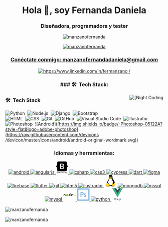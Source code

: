 <h1 align="center">Hola 👋, soy Fernanda Daniela</h1>
<h3 align="center">Diseñadora, programadora y tester</h3>

<p align="center"> <img src= "https://komarev.com/ghpvc/?username=manzanofernanda&label=Profile%20views&color=0e75b6&style=flat" alt="manzanofernanda" /> </p>

<p align="center"> <a href="https: //github.com/ryo-ma/github-profile-trofeo"><img src="https://github-perfil-trofeo.vercel.app/?username=manzanofernanda" alt="manzanofernanda" /></ a> </p>

<h3 align="center">Conéctate conmigo: manzanofernandadaniela@gmail.com</h3>
<p align="center">
<a href="https://linkedin.com/en/https://www.linkedin.com/en/fermanzano/" target="blank"><img align="center" src="https:// raw.githubusercontent.com/rahuldkjain/github-profile-readme-generator/master/src/images/icons/Social/linked-in-alt.svg" alt="https://www.linkedin.com/in/fermanzano /" height="30" width="40" /></a>
</p>


<h3 align="center">### 🛠 &nbsp;Tech Stack:</h3>


<img alt="[Night Coding" src="https://raw.githubusercontent.com/AVS1508/AVS1508/master/assets/Night-Coding.gif](https://media.tenor.com/AlUkiGkR2j8AAAAM/new-game-ahagon-umiko-programming.gif)" align="right"/>

### 🛠 &nbsp;Tech Stack

![Python](https://img.shields.io/badge/-Python-05122A?style=flat&logo=python)&nbsp;
![Node.js](https://img.shields.io/badge/-Node.js-05122A?style=flat&logo=node.js)&nbsp;
![Django](https://img.shields.io/badge/-Django-05122A?style=flat&logo=django&logoColor=092E20)&nbsp;
![Bootstrap](https://img.shields.io/badge/-Bootstrap-05122A?style=flat&logo=bootstrap&logoColor=563D7C)\
![HTML](https://img.shields.io/badge/-HTML-05122A?style=flat&logo=HTML5)&nbsp;
![CSS](https://img.shields.io/badge/-CSS-05122A?style=flat&logo=CSS3&logoColor=1572B6)&nbsp;
![Git](https://img.shields.io/badge/-Git-05122A?style=flat&logo=git)&nbsp;
![GitHub](https://img.shields.io/badge/-GitHub-05122A?style=flat&logo=github)&nbsp;
![Visual Studio Code](https://img.shields.io/badge/-Visual%20Studio%20Code-05122A?style=flat&logo=visual-studio-code&logoColor=007ACC)&nbsp;
![Illustrator](https://img.shields.io/badge/-Illustrator-05122A?style=flat&logo=adobe-illustrator)&nbsp;
![Photoshop](https://img.shields.io/badge/-Photoshop-05122A?style=flat&logo=adobe-photoshop)&nbsp;
![Android]([https://img.shields.io/badge/-Photoshop-05122A?style=flat&logo=adobe-photoshop](https://raw.githubusercontent.com/devicons /devicon/master/icons/android/android-original-wordmark.svg))&nbsp;



<h3 align="center">Idiomas y herramientas:</h3>
<p align="center"> 
<a href="https://developer.android.com" target="_blank" rel="noreferrer"> <img src="https://raw.githubusercontent.com/devicons /devicon/master/icons/android/android-original-wordmark.svg" alt="android" width="40" height="40"/> </a> 
<a href="https://angular.io " target="_blank" rel="noreferrer"> <img src="[https://raw.githubusercontent.com/devicons/devicon/master/icons/angularjs/angularjs-original-wordmark.svg](https://w7.pngwing.com/pngs/1014/365/png-transparent-angular-js-full-logo-tech-companies.png)" alt="angularjs" ancho="20" altura="20"/> </a> <a href="https://getbootstrap.com" target="_blank" rel="noreferrer"><img src="https://raw.githubusercontent.com/devicons/devicon/master/icons/bootstrap/bootstrap-plain-wordmark.svg" alt="bootstrap" width="40" height="40"/> </a> <a href="https://www.w3schools.com/cs/" target="_blank" rel="noreferrer"> <img src="https://raw.githubusercontent.com/devicons/ devicon/master/icons/csharp/csharp-original.svg" alt="csharp" width="40" height="40"/> </a> <a href="https://www.w3schools.com/ css/" target="_blank" rel="noreferrer"> <img src="[https://raw.githubusercontent.com/devicons/devicon/master/icons/css3/css3-original-wordmark.svg](https://upload.wikimedia.org/wikipedia/commons/thumb/d/d5/CSS3_logo_and_wordmark.svg/1200px-CSS3_logo_and_wordmark.svg.png)" alt=" css3"ancho="40" altura="40"/> </a> <a href="https://www.cypress.io" target="_blank" rel="noreferrer"> <img src="https:/ /raw.githubusercontent.com/simple-icons/simple-icons/6e46ec1fc23b60c8fd0d2f2ff46db82e16dbd75f/icons/cypress.svg" alt="cypress" width="40" height="40"/> </a> <a href="https ://dart.dev" target="_blank" rel="noreferrer"> <img src="https://www.vectorlogo.zone/logos/dartlang/dartlang-icon.svg" alt="dart" width= "40" altura="40"/> </a> <a href="https://www.figma.com/" target="_blank" rel="noreferrer"><img src="https://www.vectorlogo.zone/logos/figma/figma-icon.svg" alt="figma" width="40" height="40"/> </a> <a href= "https://firebase.google.com/" target="_blank" rel="noreferrer"> <img src="https://www.vectorlogo.zone/logos/firebase/firebase-icon.svg" alt= "firebase" width="40" height="40"/> </a> <a href="https://flutter.dev" target="_blank" rel="noreferrer"> <img src="https: //www.vectorlogo.zone/logos/flutterio/flutterio-icon.svg" alt="flutter" width="40" height="40"/> </a> <a href="https://git- scm.com/"target="_blank" rel="noreferrer"> <img src="https://www.vectorlogo.zone/logos/git-scm/git-scm-icon.svg" alt="git" width="40" height="40"/> </a> <a href="https://www.w3.org/html/" target="_blank" rel="noreferrer"> <img src="https://raw .githubusercontent.com/devicons/devicon/master/icons/html5/html5-original-wordmark.svg" alt="html5" width="40" height="40"/> </a> <a href="https ://www.adobe.com/in/products/illustrator.html" target="_blank" rel="noreferrer"> <img src="https://www.vectorlogo.zone/logos/adobe_illustrator/adobe_illustrator-icon .svg" alt="ilustrador" width="40" height="40"/> </a> <a href="https://www.linux.org/" target="_blank" rel="noreferrer"> <img src=" https://raw.githubusercontent.com/devicons/devicon/master/icons/linux/linux-original.svg" alt="linux" width="40" height="40"/> </a> <a href ="https://www.mongodb.com/" target="_blank" rel="noreferrer"> <img src="https://raw.githubusercontent.com/devicons/devicon/master/icons/mongodb/mongodb -original-wordmark.svg" alt="mongodb" width="40" height="40"/> </a> <a href="https://www.microsoft.com/en-us/sql-server "target="_blank" rel="noreferrer"> <img src="https://www.svgrepo.com/show/303229/microsoft-sql-server-logo.svg" alt="mssql" width="40" height="40"/> </a> <a href="https://www.mysql.com/" target="_blank" rel="noreferrer"> <img src="https://raw.githubusercontent .com/devicons/devicon/master/icons/mysql/mysql-original-wordmark.svg" alt="mysql" width="40" height="40"/> </a> <a href="https:/ /nodejs.org" target="_blank" rel="noreferrer"> <img src="https://raw.githubusercontent.com/devicons/devicon/master/icons/nodejs/nodejs-original-wordmark.svg" alt ="nodejs" width="40" height="40"/> </a> <a href="https://www.photoshop.com/en" target="_blank" rel="noreferrer"> <img src= "https://raw.githubusercontent.com/devicons/devicon/master/icons/photoshop/photoshop-line.svg" alt="photoshop" width="40" height="40"/> </a> <a href="https://www.python.org" target="_blank" rel="noreferrer"> <img src="https://raw.githubusercontent.com/devicons/devicon/master/icons/python/python -original.svg" alt="python" ancho="40" altura="40"/> </a> <a href="https://vuejs.org/" target="_blank" rel="noreferrer"> <img src="https://raw.githubusercontent.com/devicons/devicon/master/icons/vuejs/vuejs-original-wordmark.svg" alt="vuejs" width="40" height="40 "/> </a> </p>

<p><img align="center" src="https://github-readme-stats.vercel.app/api/top-langs?username=manzanofernanda&show_icons=true&locale=en&layout=compact" alt="manzanofernanda" /> </p>

<p> <img align="center" src="https://github-readme-stats.vercel.app/api?username=manzanofernanda&show_icons=true&locale=en" alt="manzanofernanda" /> </p>
